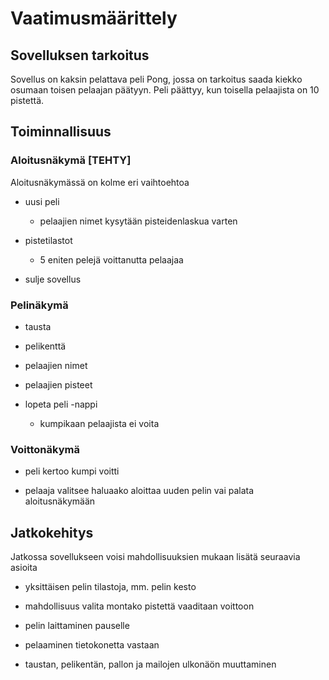 # Vaatimusmäärittely

## Sovelluksen tarkoitus

Sovellus on kaksin pelattava peli Pong, jossa on tarkoitus saada kiekko osumaan toisen pelaajan päätyyn. Peli päättyy, kun toisella pelaajista on 10 pistettä.

## Toiminnallisuus

### Aloitusnäkymä [TEHTY]

Aloitusnäkymässä on kolme eri vaihtoehtoa

* uusi peli
  * pelaajien nimet kysytään pisteidenlaskua varten

* pistetilastot
  * 5 eniten pelejä voittanutta pelaajaa

* sulje sovellus

### Pelinäkymä

* tausta

* pelikenttä

* pelaajien nimet

* pelaajien pisteet

* lopeta peli -nappi
  * kumpikaan pelaajista ei voita

### Voittonäkymä

* peli kertoo kumpi voitti

* pelaaja valitsee haluaako aloittaa uuden pelin vai palata aloitusnäkymään

## Jatkokehitys

Jatkossa sovellukseen voisi mahdollisuuksien mukaan lisätä seuraavia asioita

* yksittäisen pelin tilastoja, mm. pelin kesto

* mahdollisuus valita montako pistettä vaaditaan voittoon

* pelin laittaminen pauselle

* pelaaminen tietokonetta vastaan

* taustan, pelikentän, pallon ja mailojen ulkonäön muuttaminen
